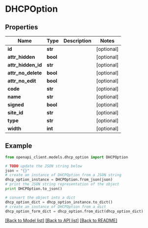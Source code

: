 # DHCPOption


## Properties

Name | Type | Description | Notes
------------ | ------------- | ------------- | -------------
**id** | **str** |  | [optional] 
**attr_hidden** | **bool** |  | [optional] 
**attr_hidden_id** | **str** |  | [optional] 
**attr_no_delete** | **bool** |  | [optional] 
**attr_no_edit** | **bool** |  | [optional] 
**code** | **str** |  | [optional] 
**name** | **str** |  | [optional] 
**signed** | **bool** |  | [optional] 
**site_id** | **str** |  | [optional] 
**type** | **str** |  | [optional] 
**width** | **int** |  | [optional] 

## Example

```python
from openapi_client.models.dhcp_option import DHCPOption

# TODO update the JSON string below
json = "{}"
# create an instance of DHCPOption from a JSON string
dhcp_option_instance = DHCPOption.from_json(json)
# print the JSON string representation of the object
print DHCPOption.to_json()

# convert the object into a dict
dhcp_option_dict = dhcp_option_instance.to_dict()
# create an instance of DHCPOption from a dict
dhcp_option_form_dict = dhcp_option.from_dict(dhcp_option_dict)
```
[[Back to Model list]](../README.md#documentation-for-models) [[Back to API list]](../README.md#documentation-for-api-endpoints) [[Back to README]](../README.md)


